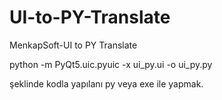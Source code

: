 # UI-to-PY-Translate
MenkapSoft-UI to PY Translate

python -m PyQt5.uic.pyuic -x ui_py.ui -o ui_py.py

şeklinde kodla yapılanı py veya exe ile yapmak.

